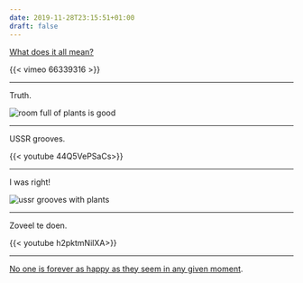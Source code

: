 ```yaml
---
date: 2019-11-28T23:15:51+01:00
draft: false
---
```


[What does it all mean?](https://lauren-mccarthy.com/Social-Turkers)

{{< vimeo 66339316 >}}

---

Truth.

![room full of plants is good](/room-full-of-plants-is-good.jpg)

---

USSR grooves.

{{< youtube 44Q5VePSaCs>}}

---

I was right!

![ussr grooves with plants](/plants-ussr-grooves.png)

---

Zoveel te doen.

{{< youtube h2pktmNilXA>}}

---

[No one is forever as happy as they seem in any given moment](https://www.thecut.com/2019/11/most-couples-will-break-up-divorce.html).
